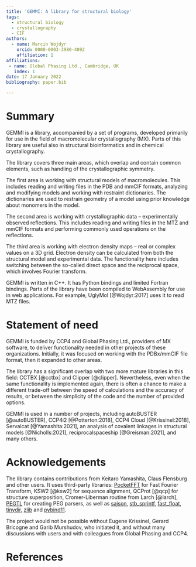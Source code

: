 ```yaml
---
title: 'GEMMI: A library for structural biology'
tags:
  - structural biology
  - crystallography
  - CIF
authors:
  - name: Marcin Wojdyr
    orcid: 0000-0003-3980-4092
    affiliation: 1
affiliations:
 - name: Global Phasing Ltd., Cambridge, UK
   index: 1
date: 17 January 2022
bibliography: paper.bib

---
```


# Summary

GEMMI is a library, accompanied by a set of programs, developed primarily
for use in the field of macromolecular crystallography (MX).
Parts of this library are useful also in structural bioinformatics
and in chemical crystallography.

The library covers three main areas, which overlap and contain common elements,
such as handling of the crystallographic symmetry.

The first area is working with structural models of macromolecules.
This includes reading and writing files in the PDB and mmCIF formats,
analyzing and modifying models and working with restraint dictionaries.
The dictionaries are used to restrain geometry of a model
using prior knowledge about monomers in the model.

The second area is working with crystallographic data – experimentally
observed reflections. This includes reading and writing files in the MTZ
and mmCIF formats and performing commonly used operations on the reflections.

The third area is working with electron density maps – real or complex
values on a 3D grid. Electron density can be calculated from both the
structural model and experimental data. The functionality here includes
switching between the so-called direct space and the reciprocal space,
which involves Fourier transform.

GEMMI is written in C++. It has Python bindings and limited Fortran bindings.
Parts of the library have been compiled to WebAssembly for use in web
applications. For example, UglyMol [@Wojdyr:2017] uses it to read MTZ files.

# Statement of need

GEMMI is funded by CCP4 and Global Phasing Ltd., providers of MX software,
to deliver functionality needed in other projects of these organizations.
Initially, it was focused on working with the PDBx/mmCIF file format,
then it expanded to other areas.

The library has a significant overlap with two more mature libraries
in this field: CCTBX [@cctbx] and Clipper [@clipper].
Nevertheless, even when the same functionality is implemented again,
there is often a chance to make a different trade-off
between the speed of calculations and the accuracy of results,
or between the simplicity of the code and the number of provided options.

GEMMI is used in a number of projects, including
autoBUSTER [@autoBUSTER], CCP4i2 [@Potterton:2018],
CCP4 Cloud [@Krissinel:2018], Servalcat [@Yamashita:2021],
an analysis of covalent linkages in structural models [@Nicholls:2021],
reciprocalspaceship [@Greisman:2021], and many others.

# Acknowledgements

The library contains contributions from Keitaro Yamashita, Claus Flensburg
and other users. It uses third-party libraries:
[PocketFFT](https://gitlab.mpcdf.mpg.de/mtr/pocketfft) for Fast Fourier Transform,
KSW2 [@ksw2] for sequence alignment,
QCProt [@qcp] for structure superposition,
Cromer-Liberman routine from Larch [@larch],
[PEGTL](https://github.com/taocpp/PEGTL) for creating PEG parsers,
as well as [sajson](https://github.com/chadaustin/sajson),
[stb_sprintf](https://github.com/nothings/stb),
[fast_float](https://github.com/fastfloat/fast_float),
[tinydir](https://github.com/cxong/tinydir),
[zlib](http://zlib.net/)
and [pybind11](https://github.com/pybind/pybind11).

The project would not be possible without Eugene Krissinel, Gerard Bricogne
and Garib Murshudov, who initiated it, and without many discussions with
users and with colleagues from Global Phasing and CCP4.

# References
